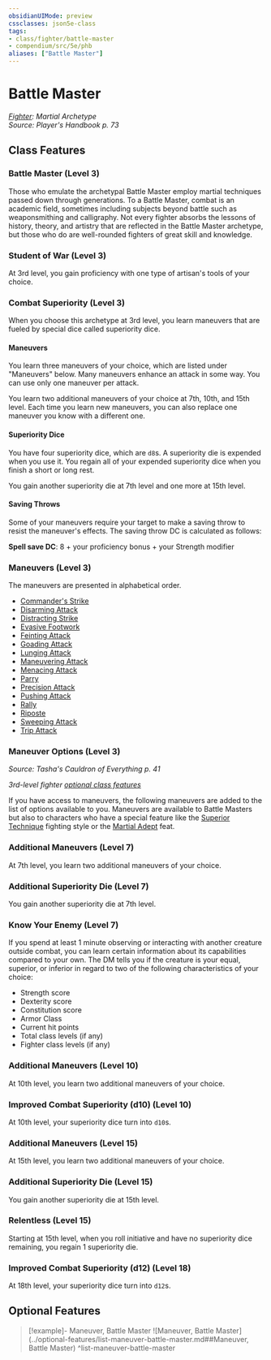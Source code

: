 ```yaml
---
obsidianUIMode: preview
cssclasses: json5e-class
tags:
- class/fighter/battle-master
- compendium/src/5e/phb
aliases: ["Battle Master"]
---
```

# Battle Master
*[Fighter](./fighter.md#): Martial Archetype*  
*Source: Player's Handbook p. 73*  


## Class Features

### Battle Master (Level 3)

Those who emulate the archetypal Battle Master employ martial techniques passed down through generations. To a Battle Master, combat is an academic field, sometimes including subjects beyond battle such as weaponsmithing and calligraphy. Not every fighter absorbs the lessons of history, theory, and artistry that are reflected in the Battle Master archetype, but those who do are well-rounded fighters of great skill and knowledge.

### Student of War (Level 3)

At 3rd level, you gain proficiency with one type of artisan's tools of your choice.

### Combat Superiority (Level 3)

When you choose this archetype at 3rd level, you learn maneuvers that are fueled by special dice called superiority dice.

#### Maneuvers

You learn three maneuvers of your choice, which are listed under "Maneuvers" below. Many maneuvers enhance an attack in some way. You can use only one maneuver per attack.

You learn two additional maneuvers of your choice at 7th, 10th, and 15th level. Each time you learn new maneuvers, you can also replace one maneuver you know with a different one.

#### Superiority Dice

You have four superiority dice, which are `d8`s. A superiority die is expended when you use it. You regain all of your expended superiority dice when you finish a short or long rest.

You gain another superiority die at 7th level and one more at 15th level.

#### Saving Throws

Some of your maneuvers require your target to make a saving throw to resist the maneuver's effects. The saving throw DC is calculated as follows:

**Spell save DC**: 8 + your proficiency bonus + your Strength modifier

### Maneuvers (Level 3)

The maneuvers are presented in alphabetical order.

- [Commander's Strike](../optional-features/commanders-strike.md#)  
- [Disarming Attack](../optional-features/disarming-attack.md#)  
- [Distracting Strike](../optional-features/distracting-strike.md#)  
- [Evasive Footwork](../optional-features/evasive-footwork.md#)  
- [Feinting Attack](../optional-features/feinting-attack.md#)  
- [Goading Attack](../optional-features/goading-attack.md#)  
- [Lunging Attack](../optional-features/lunging-attack.md#)  
- [Maneuvering Attack](../optional-features/maneuvering-attack.md#)  
- [Menacing Attack](../optional-features/menacing-attack.md#)  
- [Parry](../optional-features/parry.md#)  
- [Precision Attack](../optional-features/precision-attack.md#)  
- [Pushing Attack](../optional-features/pushing-attack.md#)  
- [Rally](../optional-features/rally.md#)  
- [Riposte](../optional-features/riposte.md#)  
- [Sweeping Attack](../optional-features/sweeping-attack.md#)  
- [Trip Attack](../optional-features/trip-attack.md#)  

### Maneuver Options (Level 3)
_Source: Tasha's Cauldron of Everything p. 41_

*3rd-level fighter [optional class features](../../5e-rules/variant-rules/optional-class-features-tce.md#)*

If you have access to maneuvers, the following maneuvers are added to the list of options available to you. Maneuvers are available to Battle Masters but also to characters who have a special feature like the [Superior Technique](../optional-features/superior-technique-tce.md#) fighting style or the [Martial Adept](../feats/martial-adept.md#) feat.

### Additional Maneuvers (Level 7)

At 7th level, you learn two additional maneuvers of your choice.

### Additional Superiority Die (Level 7)

You gain another superiority die at 7th level.

### Know Your Enemy (Level 7)

If you spend at least 1 minute observing or interacting with another creature outside combat, you can learn certain information about its capabilities compared to your own. The DM tells you if the creature is your equal, superior, or inferior in regard to two of the following characteristics of your choice:

- Strength score  
- Dexterity score  
- Constitution score  
- Armor Class  
- Current hit points  
- Total class levels (if any)  
- Fighter class levels (if any)  

### Additional Maneuvers (Level 10)

At 10th level, you learn two additional maneuvers of your choice.

### Improved Combat Superiority (d10) (Level 10)

At 10th level, your superiority dice turn into `d10`s.

### Additional Maneuvers (Level 15)

At 15th level, you learn two additional maneuvers of your choice.

### Additional Superiority Die (Level 15)

You gain another superiority die at 15th level.

### Relentless (Level 15)

Starting at 15th level, when you roll initiative and have no superiority dice remaining, you regain 1 superiority die.

### Improved Combat Superiority (d12) (Level 18)

At 18th level, your superiority dice turn into `d12`s.

## Optional Features

> [!example]- Maneuver, Battle Master
> ![Maneuver, Battle Master](../optional-features/list-maneuver-battle-master.md##Maneuver, Battle Master)
^list-maneuver-battle-master